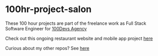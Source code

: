 # 100hr-project-salon

These 100 hour projects are part of the freelance work as Full Stack Software Engineer for [100Devs Agency](https://www.linkedin.com/company/100devs/)

Check out this ongoing restaurant website and mobile app project [here](https://100hr-project-salon.vercel.app/
)

Curious about my other repos? See [here](https://github.com/agcdtmr?tab=repositories)

